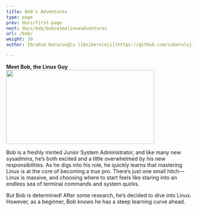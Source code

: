 ```yaml
---
title: Bob's Adventures
type: page
prev: docs/first-page
next: docs/bob/bobsalmalinuxadventures
url: /bob/
weight: 30
author: İbrahim Korucuoğlu ([@siberoloji](https://github.com/siberoloji))

---
```


**Meet Bob, the Linux Guy**
<img src="/images/bobs-adventures-with-alma-linux.png" width="400" height="200"> 

Bob is a freshly minted Junior System Administrator, and like many new sysadmins, he’s both excited and a little overwhelmed by his new responsibilities. As he digs into his role, he quickly learns that mastering Linux is at the core of becoming a true pro. There’s just one small hitch—Linux is massive, and choosing where to start feels like staring into an endless sea of terminal commands and system quirks.

But Bob is determined! After some research, he’s decided to dive into Linux. However, as a beginner, Bob knows he has a steep learning curve ahead.
